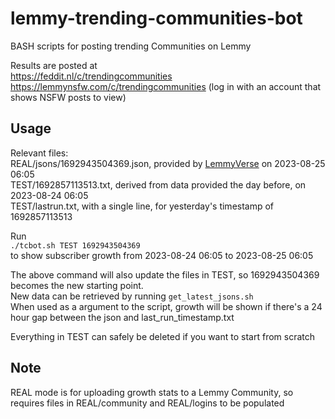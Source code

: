 # lemmy-trending-communities-bot
BASH scripts for posting trending Communities on Lemmy

Results are posted at  
https://feddit.nl/c/trendingcommunities  
https://lemmynsfw.com/c/trendingcommunities (log in with an account that shows NSFW posts to view)  

## Usage  
Relevant files:  
REAL/jsons/1692943504369.json, provided by [LemmyVerse](https://lemmyverse.net) on 2023-08-25 06:05  
TEST/1692857113513.txt, derived from data provided the day before, on 2023-08-24 06:05  
TEST/lastrun.txt, with a single line, for yesterday's timestamp of 1692857113513  

Run  
`./tcbot.sh TEST 1692943504369`  
to show subscriber growth from 2023-08-24 06:05 to 2023-08-25 06:05  

The above command will also update the files in TEST, so 1692943504369 becomes the new starting point.  
New data can be retrieved by running `get_latest_jsons.sh`  
When used as a argument to the script, growth will be shown if there's a 24 hour gap between the json and last_run_timestamp.txt  

Everything in TEST can safely be deleted if you want to start from scratch  

## Note

REAL mode is for uploading growth stats to a Lemmy Community, so requires files in REAL/community and REAL/logins
to be populated
